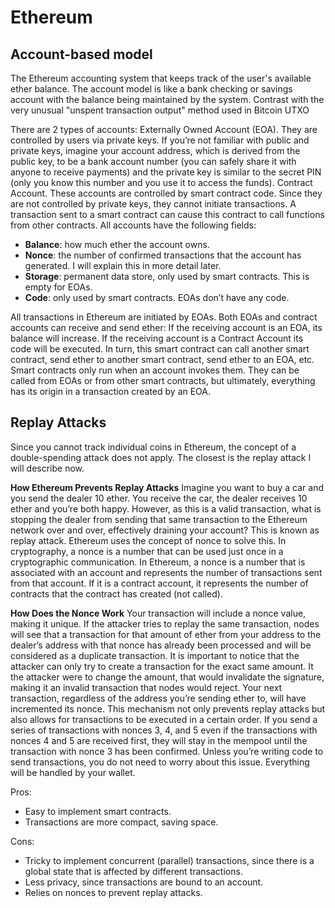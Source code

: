 # Ethereum

## Account-based model

The Ethereum accounting system that keeps track of the user's available ether balance. The account model is like a bank checking or savings account with the balance being maintained by the system. Contrast with the very unusual "unspent transaction output" method used in Bitcoin UTXO

There are 2 types of accounts:
Externally Owned Account (EOA). They are controlled by users via private keys. If you’re not familiar with public and private keys, imagine your account address, which is derived from the public key, to be a bank account number (you can safely share it with anyone to receive payments) and the private key is similar to the secret PIN (only you know this number and you use it to access the funds).
Contract Account. These accounts are controlled by smart contract code. Since they are not controlled by private keys, they cannot initiate transactions. A transaction sent to a smart contract can cause this contract to call functions from other contracts.
All accounts have the following fields:

- **Balance**: how much ether the account owns.
- **Nonce**: the number of confirmed transactions that the account has generated. I will explain this in more detail later.
- **Storage**: permanent data store, only used by smart contracts. This is empty for EOAs.
- **Code**: only used by smart contracts. EOAs don’t have any code.

All transactions in Ethereum are initiated by EOAs. Both EOAs and contract accounts can receive and send ether:
If the receiving account is an EOA, its balance will increase.
If the receiving account is a Contract Account its code will be executed. In turn, this smart contract can call another smart contract, send ether to another smart contract, send ether to an EOA, etc.
Smart contracts only run when an account invokes them. They can be called from EOAs or from other smart contracts, but ultimately, everything has its origin in a transaction created by an EOA.

## **Replay Attacks**

Since you cannot track individual coins in Ethereum, the concept of a double-spending attack does not apply. The closest is the replay attack I will describe now.

**How Ethereum Prevents Replay Attacks**
Imagine you want to buy a car and you send the dealer 10 ether. You receive the car, the dealer receives 10 ether and you’re both happy. However, as this is a valid transaction, what is stopping the dealer from sending that same transaction to the Ethereum network over and over, effectively draining your account? This is known as replay attack.
Ethereum uses the concept of nonce to solve this. In cryptography, a nonce is a number that can be used just once in a cryptographic communication.
In Ethereum, a nonce is a number that is associated with an account and represents the number of transactions sent from that account. If it is a contract account, it represents the number of contracts that the contract has created (not called).

**How Does the Nonce Work**
Your transaction will include a nonce value, making it unique. If the attacker tries to replay the same transaction, nodes will see that a transaction for that amount of ether from your address to the dealer’s address with that nonce has already been processed and will be considered as a duplicate transaction.
It is important to notice that the attacker can only try to create a transaction for the exact same amount. It the attacker were to change the amount, that would invalidate the signature, making it an invalid transaction that nodes would reject.
Your next transaction, regardless of the address you’re sending ether to, will have incremented its nonce.
This mechanism not only prevents replay attacks but also allows for transactions to be executed in a certain order. If you send a series of transactions with nonces 3, 4, and 5 even if the transactions with nonces 4 and 5 are received first, they will stay in the mempool until the transaction with nonce 3 has been confirmed.
Unless you’re writing code to send transactions, you do not need to worry about this issue. Everything will be handled by your wallet.

Pros:

- Easy to implement smart contracts.
- Transactions are more compact, saving space.

Cons:

- Tricky to implement concurrent (parallel) transactions, since there is a global state that is affected by different transactions.
- Less privacy, since transactions are bound to an account.
- Relies on nonces to prevent replay attacks.
